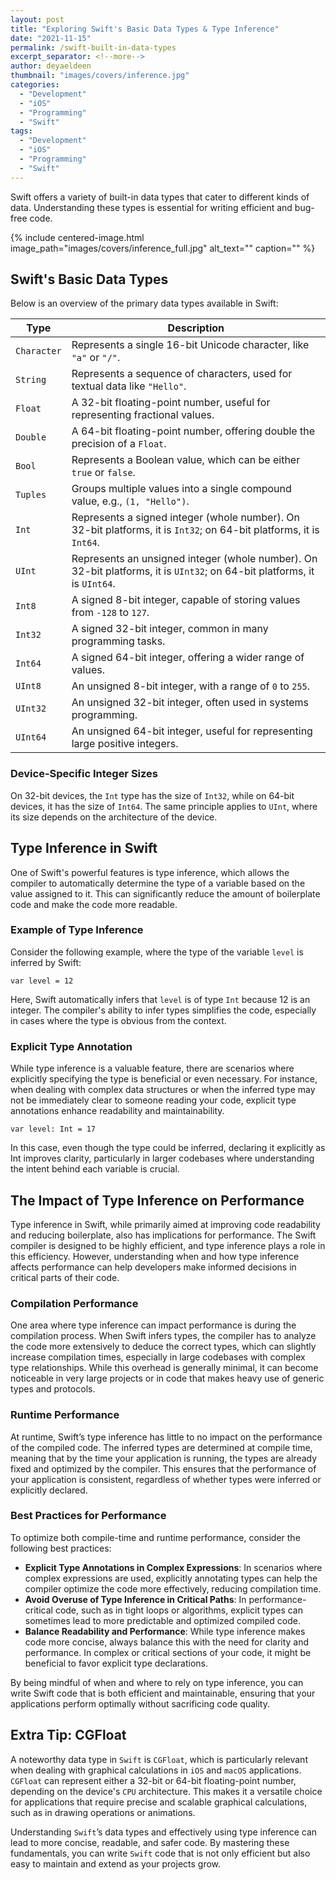 ```yaml
---
layout: post
title: "Exploring Swift's Basic Data Types & Type Inference"
date: "2021-11-15"
permalink: /swift-built-in-data-types
excerpt_separator: <!--more-->
author: deyaeldeen
thumbnail: "images/covers/inference.jpg"
categories: 
  - "Development"
  - "iOS"
  - "Programming"
  - "Swift"
tags: 
  - "Development"
  - "iOS"
  - "Programming"
  - "Swift"
---
```


Swift offers a variety of built-in data types that cater to different kinds of data. Understanding these types is essential for writing efficient and bug-free code. 

<!--more-->
{%
 include centered-image.html 
 image_path="images/covers/inference_full.jpg"
 alt_text="" 
 caption=""
%}

## Swift's Basic Data Types
Below is an overview of the primary data types available in Swift:

| **Type**   | **Description**                                                                 |
|------------|---------------------------------------------------------------------------------|
| `Character`  | Represents a single 16-bit Unicode character, like `"a"` or `"/"`.              |
| `String`     | Represents a sequence of characters, used for textual data like `"Hello"`.      |
| `Float`      | A 32-bit floating-point number, useful for representing fractional values.      |
| `Double`     | A 64-bit floating-point number, offering double the precision of a `Float`.     |
| `Bool`       | Represents a Boolean value, which can be either `true` or `false`.              |
| `Tuples`     | Groups multiple values into a single compound value, e.g., `(1, "Hello")`.      |
| `Int`        | Represents a signed integer (whole number). On 32-bit platforms, it is `Int32`; on 64-bit platforms, it is `Int64`. |
| `UInt`       | Represents an unsigned integer (whole number). On 32-bit platforms, it is `UInt32`; on 64-bit platforms, it is `UInt64`. |
| `Int8`       | A signed 8-bit integer, capable of storing values from `-128` to `127`.         |
| `Int32`      | A signed 32-bit integer, common in many programming tasks.                      |
| `Int64`      | A signed 64-bit integer, offering a wider range of values.                      |
| `UInt8`      | An unsigned 8-bit integer, with a range of `0` to `255`.                        |
| `UInt32`     | An unsigned 32-bit integer, often used in systems programming.                  |
| `UInt64`     | An unsigned 64-bit integer, useful for representing large positive integers.    |

### Device-Specific Integer Sizes

On 32-bit devices, the `Int` type has the size of `Int32`, while on 64-bit devices, it has the size of `Int64`. The same principle applies to `UInt`, where its size depends on the architecture of the device.

## Type Inference in Swift

One of Swift's powerful features is type inference, which allows the compiler to automatically determine the type of a variable based on the value assigned to it. This can significantly reduce the amount of boilerplate code and make the code more readable.

### Example of Type Inference

Consider the following example, where the type of the variable `level` is inferred by Swift:

```
var level = 12
```

Here, Swift automatically infers that `level` is of type `Int` because 12 is an integer. The compiler's ability to infer types simplifies the code, especially in cases where the type is obvious from the context.


### Explicit Type Annotation

While type inference is a valuable feature, there are scenarios where explicitly specifying the type is beneficial or even necessary. For instance, when dealing with complex data structures or when the inferred type may not be immediately clear to someone reading your code, explicit type annotations enhance readability and maintainability.

```
var level: Int = 17
```

In this case, even though the type could be inferred, declaring it explicitly as Int improves clarity, particularly in larger codebases where understanding the intent behind each variable is crucial.

## The Impact of Type Inference on Performance

Type inference in Swift, while primarily aimed at improving code readability and reducing boilerplate, also has implications for performance. The Swift compiler is designed to be highly efficient, and type inference plays a role in this efficiency. However, understanding when and how type inference affects performance can help developers make informed decisions in critical parts of their code.

### Compilation Performance

One area where type inference can impact performance is during the compilation process. When Swift infers types, the compiler has to analyze the code more extensively to deduce the correct types, which can slightly increase compilation times, especially in large codebases with complex type relationships. While this overhead is generally minimal, it can become noticeable in very large projects or in code that makes heavy use of generic types and protocols.

### Runtime Performance

At runtime, Swift’s type inference has little to no impact on the performance of the compiled code. The inferred types are determined at compile time, meaning that by the time your application is running, the types are already fixed and optimized by the compiler. This ensures that the performance of your application is consistent, regardless of whether types were inferred or explicitly declared.

### Best Practices for Performance

To optimize both compile-time and runtime performance, consider the following best practices:

- **Explicit Type Annotations in Complex Expressions**: In scenarios where complex expressions are used, explicitly annotating types can help the compiler optimize the code more effectively, reducing compilation time.
- **Avoid Overuse of Type Inference in Critical Paths**: In performance-critical code, such as in tight loops or algorithms, explicit types can sometimes lead to more predictable and optimized compiled code.
- **Balance Readability and Performance**: While type inference makes code more concise, always balance this with the need for clarity and performance. In complex or critical sections of your code, it might be beneficial to favor explicit type declarations.

By being mindful of when and where to rely on type inference, you can write Swift code that is both efficient and maintainable, ensuring that your applications perform optimally without sacrificing code quality.

## Extra Tip: CGFloat

A noteworthy data type in `Swift` is `CGFloat`, which is particularly relevant when dealing with graphical calculations in `iOS` and `macOS` applications. `CGFloat` can represent either a 32-bit or 64-bit floating-point number, depending on the device's `CPU` architecture. This makes it a versatile choice for applications that require precise and scalable graphical calculations, such as in drawing operations or animations.

Understanding `Swift`’s data types and effectively using type inference can lead to more concise, readable, and safer code. By mastering these fundamentals, you can write `Swift` code that is not only efficient but also easy to maintain and extend as your projects grow.
